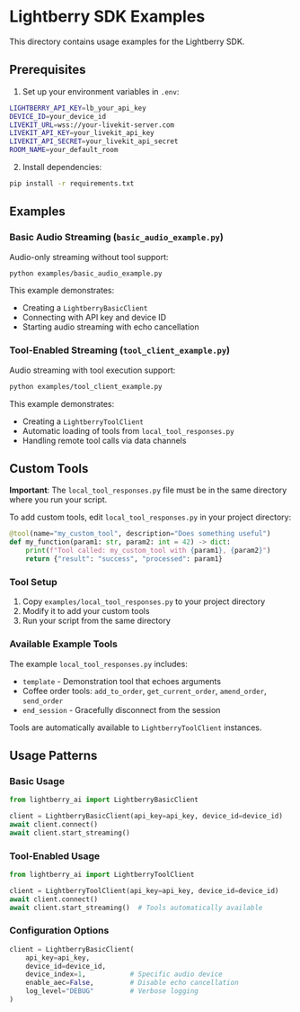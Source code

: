 # Lightberry SDK Examples

This directory contains usage examples for the Lightberry SDK.

## Prerequisites

1. Set up your environment variables in `.env`:
```bash
LIGHTBERRY_API_KEY=lb_your_api_key
DEVICE_ID=your_device_id
LIVEKIT_URL=wss://your-livekit-server.com
LIVEKIT_API_KEY=your_livekit_api_key
LIVEKIT_API_SECRET=your_livekit_api_secret
ROOM_NAME=your_default_room
```

2. Install dependencies:
```bash
pip install -r requirements.txt
```

## Examples

### Basic Audio Streaming (`basic_audio_example.py`)

Audio-only streaming without tool support:

```bash
python examples/basic_audio_example.py
```

This example demonstrates:
- Creating a `LightberryBasicClient` 
- Connecting with API key and device ID
- Starting audio streaming with echo cancellation

### Tool-Enabled Streaming (`tool_client_example.py`)

Audio streaming with tool execution support:

```bash
python examples/tool_client_example.py
```

This example demonstrates:
- Creating a `LightberryToolClient`
- Automatic loading of tools from `local_tool_responses.py`
- Handling remote tool calls via data channels

## Custom Tools

**Important**: The `local_tool_responses.py` file must be in the same directory where you run your script.

To add custom tools, edit `local_tool_responses.py` in your project directory:

```python
@tool(name="my_custom_tool", description="Does something useful")
def my_function(param1: str, param2: int = 42) -> dict:
    print(f"Tool called: my_custom_tool with {param1}, {param2}")
    return {"result": "success", "processed": param1}
```

### Tool Setup
1. Copy `examples/local_tool_responses.py` to your project directory
2. Modify it to add your custom tools
3. Run your script from the same directory

### Available Example Tools
The example `local_tool_responses.py` includes:
- `template` - Demonstration tool that echoes arguments
- Coffee order tools: `add_to_order`, `get_current_order`, `amend_order`, `send_order`
- `end_session` - Gracefully disconnect from the session

Tools are automatically available to `LightberryToolClient` instances.

## Usage Patterns

### Basic Usage
```python
from lightberry_ai import LightberryBasicClient

client = LightberryBasicClient(api_key=api_key, device_id=device_id)
await client.connect()
await client.start_streaming()
```

### Tool-Enabled Usage
```python
from lightberry_ai import LightberryToolClient

client = LightberryToolClient(api_key=api_key, device_id=device_id)
await client.connect()
await client.start_streaming()  # Tools automatically available
```

### Configuration Options
```python
client = LightberryBasicClient(
    api_key=api_key,
    device_id=device_id,
    device_index=1,           # Specific audio device
    enable_aec=False,         # Disable echo cancellation
    log_level="DEBUG"         # Verbose logging
)
```